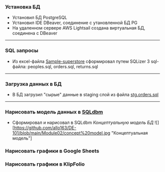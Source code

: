 ### Установка БД
 - Установил БД PostgreSQL
 - Установил IDE DBeaver, соединение с утановленной БД PG
 - На удаленном сервере AWS Lightsail создана виртуальная БД, соединена с DBeaver
---------------------------------------
### SQL запросы
 - Из excel-файла [Sample-superstore](https://github.com/allo163/DE-101/blob/main/Module02/Sample%20-%20Superstore.xls) сформировал путем SQLizer 3 sql-файла:
   peoples.sql, orders.sql, returns.sql
----------------------------------------
### Загрузка данных в БД
 - В БД загрузил "сырые" данные в staging слой из файла [stg.orders.sql](https://github.com/allo163/DE-101/blob/main/Module02/stg.orders.sql)
-------------------------------------
### Нарисовать модель данных в [SQLdbm](https://sqldbm.com/)
 - Сформировал и нарисовал в SQLdbm *Концептуальную модель БД* ![][https://github.com/allo163/DE-101/blob/main/Module02/concept%20model.jpg "Концептуальная модель"]
### Нарисовать графики в Google Sheets
### Нарисовать графики в KlipFolio
